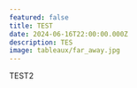 ```yaml
---
featured: false
title: TEST
date: 2024-06-16T22:00:00.000Z
description: TES
image: tableaux/far_away.jpg
---
```


TEST2
